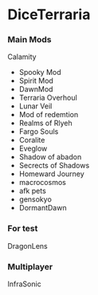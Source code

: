 # DiceTerraria

### Main Mods
Calamity 
- Spooky Mod
- Spirit Mod
- DawnMod
- Terraria Overhoul
- Lunar Veil
- Mod of redemtion
- Realms of Rlyeh
- Fargo Souls
- Coralite
- Eveglow
- Shadow of abadon
- Secrects of Shadows
- Homeward Journey
- macrocosmos
- afk pets
- gensokyo
- DormantDawn

### For test
DragonLens

### Multiplayer
InfraSonic

